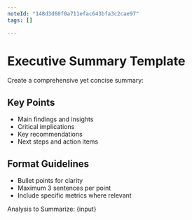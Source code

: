 ```yaml
---
noteId: "148d3d60f0a711efac643bfa3c2cae97"
tags: []

---
```


# Executive Summary Template

Create a comprehensive yet concise summary:

## Key Points
- Main findings and insights
- Critical implications
- Key recommendations
- Next steps and action items

## Format Guidelines
- Bullet points for clarity
- Maximum 3 sentences per point
- Include specific metrics where relevant

Analysis to Summarize:
{input} 